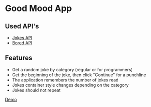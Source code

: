 # Good Mood App

## Used API's

- [Jokes API](https://www.boredapi.com/)
- [Bored API](https://github.com/15Dkatz/official_joke_api)

## Features

- Get a random joke by category (regular or for programmers)
- Get the beginning of the joke, then click "Continue" for a punchline
- The application remembers the number of jokes read
- Jokes container style changes depending on the category
- Jokes should not repeat

[Demo](https://alstep07.github.io/good-mood-app/)
